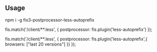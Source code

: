 
## Usage
npm i -g fis3-postprocessor-less-autoprefix

fis.match('/client/**.less', {
    postprocessor: fis.plugin('less-autoprefix')
});


fis.match('/client/**.less', {
    postprocessor: fis.plugin('less-autoprefix',{
        browsers: ["last 20 versions"] 
    })
});


